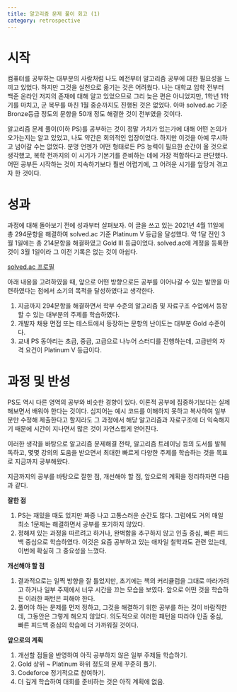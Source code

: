 ```yaml
---
title: 알고리즘 문제 풀이 회고 (1)
category: retrospective
---
```


# 시작

컴퓨터를 공부하는 대부분의 사람처럼 나도 예전부터 알고리즘 공부에 대한 필요성을 느끼고 있었다. 하지만 그것을 실천으로 옮기는 것은 어려웠다. 나는 대학교 입학 전부터 백준 온라인 저지의 존재에 대해 알고 있었으므로 그리 늦은 편은 아니었지만, 1학년 1학기를 마치고, 군 복무를 마친 1월 중순까지도 진행된 것은 없었다. 아마 solved.ac 기준 Bronze등급 정도의 문항을 50개 정도 해결한 것이 전부였을 것이다.

알고리즘 문제 풀이(이하 PS)를 공부하는 것이 정말 가치가 있는가에 대해 어떤 논의가 오가는지는 알고 있었고, 나도 약간은 회의적인 입장이었다. 하지만 이것을 아예 무시하고 넘어갈 수는 없었다. 분명 언젠가 어떤 형태로든 PS 능력이 필요한 순간이 올 것으로 생각했고, 복학 전까지의 이 시기가 기본기를 준비하는 데에 가장 적합하다고 판단했다. 어떤 공부든 시작하는 것이 지속하기보다 훨씬 어렵기에, 그 어려운 시기를 앞당겨 겪고자 한 것이다.

# 성과

과정에 대해 돌아보기 전에 성과부터 살펴보자. 이 글을 쓰고 있는 2021년 4월 11일에 총 294문항을 해결하여 solved.ac 기준 Platinum V 등급을 달성했다. 약 1달 전인 3월 1일에는 총 214문항을 해결하였고 Gold III 등급이었다. solved.ac에 계정을 등록한 것이 3월 1일이라 그 이전 기록은 없는 것이 아쉽다.

[solved.ac 프로필](https://solved.ac/profile/yujong_lee)

아래 내용을 고려하였을 때, 앞으로 어떤 방향으로든 공부를 이어나갈 수 있는 발판을 마련하였다는 점에서 소기의 목적을 달성하였다고 생각한다.

1. 지금까지 294문항을 해결하면서 학부 수준의 알고리즘 및 자료구조 수업에서 등장할 수 있는 대부분의 주제를 학습하였다.
2. 개발자 채용 면접 또는 테스트에서 등장하는 문항의 난이도는 대부분 Gold 수준이다.
3. 교내 PS 동아리는 초급, 중급, 고급으로 나누어 스터디를 진행하는데, 고급반의 자격 요건이 Platinum V 등급이다.

# 과정 및 반성

PS도 역시 다른 영역의 공부와 비슷한 경향이 있다. 이론적 공부에 집중하기보다는 실제 해보면서 배워야 한다는 것이다. 심지어는 예시 코드를 이해하지 못하고 복사하여 일부분만 수정해 제출한다고 할지라도 그 과정에서 해당 알고리즘과 자료구조에 더 익숙해지기 때문에 시간이 지나면서 많은 것이 자연스럽게 얻어진다.

이러한 생각을 바탕으로 알고리즘 문제해결 전략, 알고리즘 트레이닝 등의 도서를 발췌독하고, 몇몇 강의의 도움을 받으면서 최대한 빠르게 다양한 주제를 학습하는 것을 목표로 지금까지 공부해왔다.

지금까지의 공부를 바탕으로 잘한 점, 개선해야 할 점, 앞으로의 계획을 정리하자면 다음과 같다.

**잘한 점**

1. PS는 재밌을 때도 있지만 짜증 나고 고통스러운 순간도 많다. 그럼에도 거의 매일 최소 1문제는 해결하면서 공부를 포기하지 않았다.
2. 정해져 있는 과정을 따르려고 하거나, 완벽함을 추구하지 않고 인출 중심, 빠른 피드백 중심으로 학습하였다. 이것은 요즘 공부하고 있는 애자일 철학과도 관련 있는데, 이번에 확실히 그 중요성을 느꼈다.

**개선해야 할 점**

1. 결과적으로는 일찍 방향을 잘 틀었지만, 초기에는 책의 커리큘럼을 그대로 따라가려고 하거나 일부 주제에서 너무 시간을 끄는 모습을 보였다. 앞으로 어떤 것을 학습하든 이러한 패턴은 피해야 한다.
2. 풀어야 하는 문제를 먼저 정하고, 그것을 해결하기 위한 공부를 하는 것이 바람직한데, 그동안은 그렇게 해오지 않았다. 의도적으로 이러한 패턴을 따라야 인출 중심, 빠른 피드백 중심의 학습에 더 가까워질 것이다.

**앞으로의 계획**

1. 개선할 점들을 반영하여 아직 공부하지 않은 일부 주제들 학습하기.
2. Gold 상위 ~ Platinum 하위 정도의 문제 꾸준히 풀기.
3. Codeforce 정기적으로 참여하기.
4. 더 깊게 학습하여 대회를 준비하는 것은 아직 계획에 없음.
